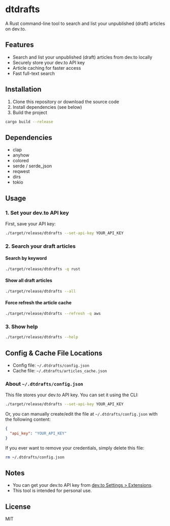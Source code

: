 # dtdrafts

A Rust command-line tool to search and list your unpublished (draft) articles on dev.to.

## Features
- Search and list your unpublished (draft) articles from dev.to locally
- Securely store your dev.to API key
- Article caching for faster access
- Fast full-text search

## Installation

1. Clone this repository or download the source code
2. Install dependencies (see below)
3. Build the project

```sh
cargo build --release
```

## Dependencies
- clap
- anyhow
- colored
- serde / serde_json
- reqwest
- dirs
- tokio

## Usage

### 1. Set your dev.to API key
First, save your API key:

```sh
./target/release/dtdrafts --set-api-key YOUR_API_KEY
```

### 2. Search your draft articles

#### Search by keyword
```sh
./target/release/dtdrafts -q rust
```

#### Show all draft articles
```sh
./target/release/dtdrafts --all
```

#### Force refresh the article cache
```sh
./target/release/dtdrafts --refresh -q aws
```

### 3. Show help
```sh
./target/release/dtdrafts --help
```

## Config & Cache File Locations
- Config file: `~/.dtdrafts/config.json`
- Cache file: `~/.dtdrafts/articles_cache.json`

### About `~/.dtdrafts/config.json`
This file stores your dev.to API key. You can set it using the CLI:

```sh
./target/release/dtdrafts --set-api-key YOUR_API_KEY
```

Or, you can manually create/edit the file at `~/.dtdrafts/config.json` with the following content:

```json
{
  "api_key": "YOUR_API_KEY"
}
```

If you ever want to remove your credentials, simply delete this file:

```sh
rm ~/.dtdrafts/config.json
```

## Notes
- You can get your dev.to API key from [dev.to Settings > Extensions](https://dev.to/settings/extensions).
- This tool is intended for personal use.

## License
MIT 